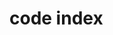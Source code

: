 <!--
 * @Author: your name
 * @Date: 2021-02-06 11:16:17
 * @LastEditTime: 2021-02-06 11:46:27
 * @LastEditors: Please set LastEditors
 * @Description: In User Settings Edit
 * @FilePath: /vuepress-starter/docs/Code/README.md
-->
# code index